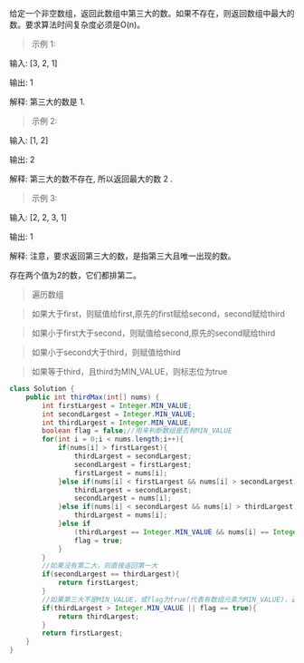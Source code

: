给定一个非空数组，返回此数组中第三大的数。如果不存在，则返回数组中最大的数。要求算法时间复杂度必须是O(n)。

>示例 1:

输入: [3, 2, 1]

输出: 1

解释: 第三大的数是 1.

>示例 2:

输入: [1, 2]

输出: 2

解释: 第三大的数不存在, 所以返回最大的数 2 .

>示例 3:

输入: [2, 2, 3, 1]

输出: 1

解释: 注意，要求返回第三大的数，是指第三大且唯一出现的数。

存在两个值为2的数，它们都排第二。



>遍历数组

>如果大于first，则赋值给first,原先的first赋给second，second赋给third

>如果小于first大于second，则赋值给second,原先的second赋给third

>如果小于second大于third，则赋值给third

>如果等于third，且third为MIN_VALUE，则标志位为true
```java
class Solution {
    public int thirdMax(int[] nums) {
        int firstLargest = Integer.MIN_VALUE;
        int secondLargest = Integer.MIN_VALUE;
        int thirdLargest = Integer.MIN_VALUE;
        boolean flag = false;//用来判断数组是否有MIN_VALUE
        for(int i = 0;i < nums.length;i++){
            if(nums[i] > firstLargest){
                thirdLargest = secondLargest;
                secondLargest = firstLargest;
                firstLargest = nums[i];
            }else if(nums[i] < firstLargest && nums[i] > secondLargest){
                thirdLargest = secondLargest;
                secondLargest = nums[i];
            }else if(nums[i] < secondLargest && nums[i] > thirdLargest){
                thirdLargest = nums[i];
            }else if
                (thirdLargest == Integer.MIN_VALUE && nums[i] == Integer.MIN_VALUE){
                flag = true;
            }
        }
        //如果没有第二大，则直接返回第一大
        if(secondLargest == thirdLargest){
            return firstLargest;
        }
        //如果第三大不是MIN_VALUE，或flag为true(代表有数组元素为MIN_VALUE)，返回第三大
        if(thirdLargest > Integer.MIN_VALUE || flag == true){
            return thirdLargest;
        }
        return firstLargest;
    }
}
```
